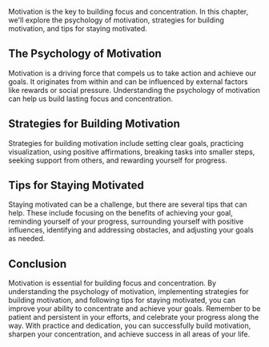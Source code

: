
Motivation is the key to building focus and concentration. In this chapter, we'll explore the psychology of motivation, strategies for building motivation, and tips for staying motivated.

The Psychology of Motivation
----------------------------

Motivation is a driving force that compels us to take action and achieve our goals. It originates from within and can be influenced by external factors like rewards or social pressure. Understanding the psychology of motivation can help us build lasting focus and concentration.

Strategies for Building Motivation
----------------------------------

Strategies for building motivation include setting clear goals, practicing visualization, using positive affirmations, breaking tasks into smaller steps, seeking support from others, and rewarding yourself for progress.

Tips for Staying Motivated
--------------------------

Staying motivated can be a challenge, but there are several tips that can help. These include focusing on the benefits of achieving your goal, reminding yourself of your progress, surrounding yourself with positive influences, identifying and addressing obstacles, and adjusting your goals as needed.

Conclusion
----------

Motivation is essential for building focus and concentration. By understanding the psychology of motivation, implementing strategies for building motivation, and following tips for staying motivated, you can improve your ability to concentrate and achieve your goals. Remember to be patient and persistent in your efforts, and celebrate your progress along the way. With practice and dedication, you can successfully build motivation, sharpen your concentration, and achieve success in all areas of your life.
